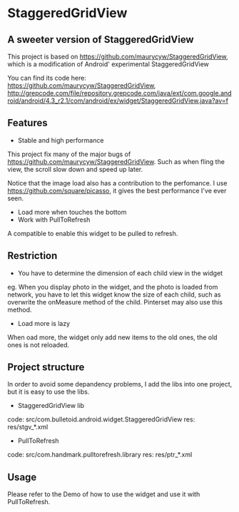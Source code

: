 StaggeredGridView
=================

## A sweeter version of StaggeredGridView

This project is based on https://github.com/maurycyw/StaggeredGridView, which is a modification of Android' experimental StaggeredGridView

You can find its code here: https://github.com/maurycyw/StaggeredGridView, http://grepcode.com/file/repository.grepcode.com/java/ext/com.google.android/android/4.3_r2.1/com/android/ex/widget/StaggeredGridView.java?av=f

## Features

* Stable and high performance

This project fix many of the major bugs of https://github.com/maurycyw/StaggeredGridView. Such as when fling the view, the scroll slow down and speed up later.

Notice that the image load also has a contribution to the perfomance. I use https://github.com/square/picasso, it gives the best performance I've ever seen.
* Load more when touches the bottom
* Work with PullToRefresh

A compatible to enable this widget to be pulled to refresh.

## Restriction

* You have to determine the dimension of each child view in the widget

eg. When you display photo in the widget, and the photo is loaded from network, you have to let this widget know the size of each child, such as overwrite the onMeasure method of the child. Pinterset may also use this method.
* Load more is lazy

When oad more, the widget only add new items to the old ones, the old ones is not reloaded.

## Project structure

In order to avoid some depandency problems, I add the libs into one project, but it is easy to use the libs.
* StaggeredGridView lib

code: src/com.bulletoid.android.widget.StaggeredGridView
res: res/stgv_*.xml
* PullToRefresh

code: src/com.handmark.pulltorefresh.library
res: res/ptr_*.xml

## Usage

Please refer to the Demo of how to use the widget and use it with PullToRefresh.
